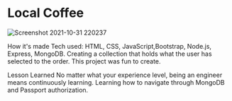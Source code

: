 # Local Coffee

![Screenshot 2021-10-31 220237](https://user-images.githubusercontent.com/88953222/139611586-54320320-2272-49ec-9137-200f1202c47e.png)

How it's made Tech used: HTML, CSS, JavaScript,Bootstrap, Node.js, Express, MongoDB. Creating a collection that holds what the user has selected to the order. This project was fun to create.

Lesson Learned No matter what your experience level, being an engineer means continuously learning. Learning how to navigate through MongoDB and Passport authorization.
